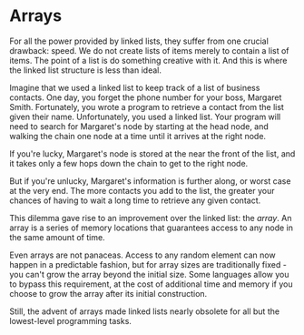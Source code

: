 # Arrays

For all the power provided by linked lists, they suffer from one crucial drawback: speed.  We do not create lists of items merely to contain a list of items.  The point of a list is do something creative with it.  And this is where the linked list structure is less than ideal.

Imagine that we used a linked list to keep track of a list of business contacts.  One day, you forget the phone number for your boss, Margaret Smith.  Fortunately, you wrote a program to retrieve a contact from the list given their name.  Unfortunately, you used a linked list.  Your program will need to search for Margaret's node by starting at the head node, and walking the chain one node at a time until it arrives at the right node.

If you're lucky, Margaret's node is stored at the near the front of the list, and it takes only a few hops down the chain to get to the right node.

But if you're unlucky, Margaret's information is further along, or worst case at the very end.  The more contacts you add to the list, the greater your chances of having to wait a long time to retrieve any given contact.

This dilemma gave rise to an improvement over the linked list: the _array_.  An array is a series of memory locations that guarantees access to any node in the same amount of time.

Even arrays are not panaceas.  Access to any random element can now happen in a predictable fashion, but for array sizes are traditionally fixed - you can't grow the array beyond the initial size.  Some languages allow you to bypass this requirement, at the cost of additional time and memory if you choose to grow the array after its initial construction.

Still, the advent of arrays made linked lists nearly obsolete for all but the lowest-level programming tasks.
